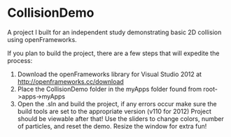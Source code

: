 CollisionDemo
=============

A project I built for an independent study demonstrating basic 2D collision using openFrameworks.

If you plan to build the project, there are a few steps that will expedite the process:

1. Download the openFrameworks library for Visual Studio 2012 at http://openframeworks.cc/download
2. Place the CollisionDemo folder in the myApps folder found from root->apps->myApps
3. Open the .sln and build the project, if any errors occur make sure the build tools are set to the appropriate version (v110 for 2012)
Project should be viewable after that! Use the sliders to change colors, number of particles, and reset the demo. Resize the window for extra fun!
